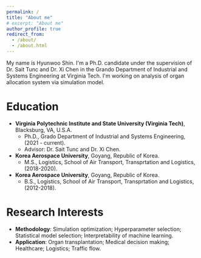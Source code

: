 ```yaml
---
permalink: /
title: "About me"
# excerpt: "About me"
author_profile: true
redirect_from: 
  - /about/
  - /about.html
---
```

My name is Hyunwoo Shin. I'm a Ph.D. candidate under the supervision of Dr. Sait Tunc and Dr. Xi Chen in the Grando Department of Industrial and Systems Engineering at Virginia Tech. I'm working on analysis of organ allocation system via simulation model.


Education
======
* __Virginia Polytechnic Institute and State University (Virginia Tech)__, Blacksburg, VA, U.S.A.
  * Ph.D., Grado Department of Industrial and Systems Engineering, (2021 - current).  
  * Advisor: Dr. Sait Tunc and Dr. Xi Chen. 
* __Korea Aerospace University__, Goyang, Republic of Korea.
  * M.S., Logistics, School of Air Transport, Transprtation and Logistics, (2018-2020).
* __Korea Aerospace University__, Goyang, Republic of Korea.
  * B.S., Logistics, School of Air Transport, Transprtation and Logistics, (2012-2018).


Research Interests
======
* __Methodology__: Simulation optimization; Hyperparameter selection; Statistical model selection; Interpretability of machine learning.
* __Application__: Organ transplantation; Medical decision making; Healthcare; Logistics; Traffic flow.

